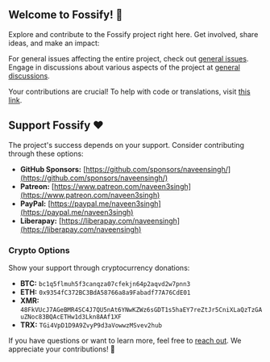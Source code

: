 ## Welcome to Fossify! 👋

Explore and contribute to the Fossify project right here. Get involved, share ideas, and make an impact:

For general issues affecting the entire project, check out [general issues](https://github.com/FossifyOrg/General-Discussion/issues). Engage in discussions about various aspects of the project at [general discussions](https://github.com/FossifyOrg/General-Discussion/discussions).

Your contributions are crucial! To help with code or translations, visit [this link](https://github.com/FossifyOrg/General-Discussion?tab=readme-ov-file#faq).

## Support Fossify :heart:

The project's success depends on your support. Consider contributing through these options:

- **GitHub Sponsors:** [https://github.com/sponsors/naveensingh/](https://github.com/sponsors/naveensingh/)
- **Patreon:** [https://www.patreon.com/naveen3singh](https://www.patreon.com/naveen3singh)
- **PayPal:** [https://paypal.me/naveen3singh](https://paypal.me/naveen3singh)
- **Liberapay:** [https://liberapay.com/naveensingh](https://liberapay.com/naveensingh)

### Crypto Options

Show your support through cryptocurrency donations:

- **BTC:** `bc1q5flmuh5f3canqza07cfekjn64p2aqvd2w7pnn3`
- **ETH:** `0x9354fC372BC3BdA58766a8a9Fabadf77A76CdE01`
- **XMR:** `48FkVUcJ7AGeBMR4SC4J7QU5nAt6YNwKZWz6sGDT1s5haEY7reZtJr5CniXLaQzTzGAuZNoc83BQAcETHw1d3Lkn8AAf1XF`
- **TRX:** `TGi4VpD1D9A9ZvyP9d3aVowwzMSvev2hub`

If you have questions or want to learn more, feel free to [reach out](mailto:hello@fossify.org). We appreciate your contributions! 🌟
